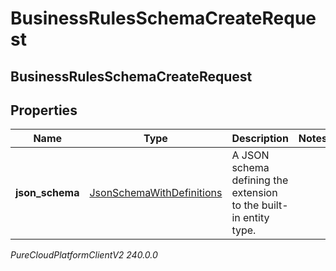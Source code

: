 # BusinessRulesSchemaCreateRequest

## BusinessRulesSchemaCreateRequest

## Properties

|Name | Type | Description | Notes|
|------------ | ------------- | ------------- | -------------|
| **json_schema** | [JsonSchemaWithDefinitions](JsonSchemaWithDefinitions) | A JSON schema defining the extension to the built-in entity type. | |



_PureCloudPlatformClientV2 240.0.0_

